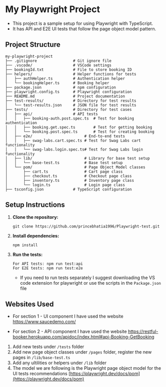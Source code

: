 # My Playwright Project

- This project is a sample setup for using Playwright with TypeScript.
- It has API and E2E UI tests that follow the page object model pattern.

## Project Structure

```
my-playwright-project
├── .gitignore                # Git ignore file
├── .vscode/                  # VSCode settings
├── bookingId.txt             # File to store booking ID
├── helpers/                  # Helper functions for tests
│   ├── authHelper.ts         # Authentication helper
│   └── bookingHelper.ts      # Booking helper
├── package.json              # npm configuration
├── playwright.config.ts      # Playwright configuration
├── README.md                 # Project documentation
├── test-results/             # Directory for test results
│   └── test-results.json     # JSON file for test results
├── tests/                    # Directory for test cases
│   ├── api/                  # API tests
│   │   ├── booking-auth.post.spec.ts  # Test for booking authentication
│   │   ├── booking.get.spec.ts        # Test for getting booking
│   │   └── booking.post.spec.ts       # Test for creating booking
│   ├── e2e/                       # End-to-end tests
│   │   ├── swag-labs.cart.spec.ts # Test for Swag Labs cart functionality
│   │   └── swag-labs.login.spec.ts# Test for Swag Labs login functionality
│   ├── lib/                       # Library for base test setup
│   │   └── base-test.ts           # Base test setup
│   └── pom/                       # Page Object Model classes
│       ├── cart.ts                # Cart page class
│       ├── checkout.ts            # Checkout page class
│       ├── inventory.ts           # Inventory page class
│       └── login.ts               # Login page class
├── tsconfig.json             # TypeScript configuration
```

## Setup Instructions

1. **Clone the repository:**

   ```
   git clone https://github.com/princebhatia1996/Playwright-test.git
   ```

2. **Install dependencies:**

   ```
   npm install
   ```

3. **Run the tests:**

   ```
   For API tests: npm run test:api
   For E2E tests: npm run test:e2e
   ```

   - If you need to run tests separately I suggest downloading the VS code extension for playwright or use the scripts in the `Package.json` file

## Websites Used

- For section 1 - UI component I have used the website https://www.saucedemo.com/

- For section 2 - API component I have used the website https://restful-booker.herokuapp.com/apidoc/index.html#api-Booking-GetBooking

1. Add new tests under `/tests` folder
2. Add new page object classes under `/pages` folder, register the new pages in `/lib/base-test.ts`
3. Add any ultilities or helpers under `/lib` folder
4. The model we are following is the Playwright page object model for the UI tests recommendations [https://playwright.dev/docs/pom](https://playwright.dev/docs/pom)
